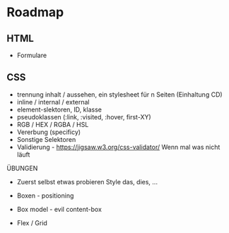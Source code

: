 # Roadmap

## HTML

- Formulare

## CSS

- trennung inhalt / aussehen, ein stylesheet für n Seiten (Einhaltung CD)
- inline / internal / external
- element-slektoren, ID, klasse
- pseudoklassen (:link, :visited, :hover, first-XY)
- RGB / HEX / RGBA / HSL
- Vererbung (specificy)
- Sonstige Selektoren
- Validierung - https://jigsaw.w3.org/css-validator/   Wenn mal was nicht läuft

ÜBUNGEN
- Zuerst selbst etwas probieren
  Style das, dies, ...
- Boxen - positioning

- Box model - evil content-box
- Flex / Grid

